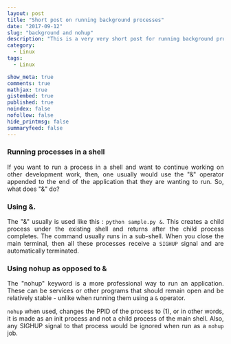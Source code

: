 ```yaml
---
layout: post
title: "Short post on running background processes"
date: "2017-09-12"
slug: "background and nohup"
description: "This is a very very short post for running background processes. What does nohup does and how it is different from running a process by using &. Short read."
category:
  - Linux
tags:
  - Linux

show_meta: true
comments: true
mathjax: true
gistembed: true
published: true
noindex: false
nofollow: false
hide_printmsg: false
summaryfeed: false
---
```



<style>
p {
  text-align: justify
}</style>


### Running processes in a shell

If you want to run a process in a shell and want to continue working on other development work, then, one usually would use the "&" operator appended to the end of the application that they are wanting to run. So, what does "&" do?

### Using &.
The "&" usually is used like this : `python sample.py &`. This creates a child process under the existing shell and returns after the child process completes. The command usually runs in a sub-shell. When you close the main terminal, then all these processes receive a `SIGHUP` signal and are automatically terminated.

### Using nohup as opposed to &

The "nohup" keyword is a more professional way to run an application. These can be services or other programs that should remain open and be relatively stable - unlike when running them using a `&` operator. <br>

`nohup` when used, changes the PPID of the process to (1), or in other words, it is made as an init process and not a child process of the main shell. Also, any SIGHUP signal to that process would be ignored when run as a `nohup` job.
	

